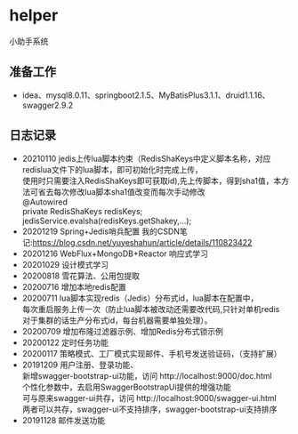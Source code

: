 # helper
小助手系统
## 准备工作
- idea、mysql8.0.11、springboot2.1.5、MyBatisPlus3.1.1、druid1.1.16、swagger2.9.2

## 日志记录
- 20210110 jedis上传lua脚本约束（RedisShaKeys中定义脚本名称，对应redislua文件下的lua脚本，即可初始化时完成上传，\
  使用时只需要注入RedisShaKeys即可获取id),先上传脚本，得到sha1值，本方法可省去每次修改lua脚本sha1值改变而每次手动修改\
  @Autowired \
  private RedisShaKeys redisKeys;\
  jedisService.evalsha(redisKeys.getShakey,...);
- 20201219 Spring+Jedis哨兵配置 我的CSDN笔记:https://blog.csdn.net/yuyeshahun/article/details/110823422
- 20201216 WebFlux+MongoDB+Reactor 响应式学习
- 20201029 设计模式学习
- 20200818 雪花算法、公用包提取
- 20200716 增加本地redis配置
- 20200711 lua脚本实现redis（Jedis）分布式id，lua脚本在配置中，\
  每次重启服务上传一次（防止lua脚本被改动还需要改代码,只针对单机redis \
  对于集群的话生产分布式id，每台机器需要单独处理）。
- 20200709 增加布隆过滤器示例、增加Redis分布式锁示例
- 20200122 定时任务功能  
- 20200117 策略模式、工厂模式实现邮件、手机号发送验证码，（支持扩展）  
- 20191209 用户注册、登录功能、 \
  新增swagger-bootstrap-ui功能，访问 http://localhost:9000/doc.html \
  个性化参数中，去启用SwaggerBootstrapUi提供的增强功能\
  可与原来swagger-ui共存，访问 http://localhost:9000/swagger-ui.html \
  两者可以共存，swagger-ui不支持排序，swagger-bootstrap-ui支持排序
- 20191128 邮件发送功能
  
